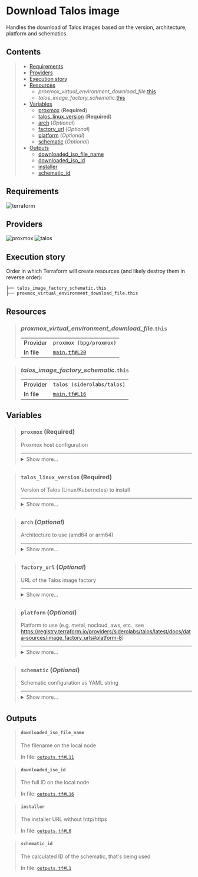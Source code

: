 # Download Talos image

Handles the download of Talos images based on the version,
architecture, platform and schematics.

## Contents

<blockquote><!-- contents:start -->

- [Requirements](#requirements)
- [Providers](#providers)
- [Execution story](#execution-story)
- [Resources](#resources)
  - _proxmox_virtual_environment_download_file_.[this](#proxmox_virtual_environment_download_filethis)
  - _talos_image_factory_schematic_.[this](#talos_image_factory_schematicthis)
- [Variables](#variables)
  - [proxmox](#proxmox-required) (**Required**)
  - [talos_linux_version](#talos_linux_version-required) (**Required**)
  - [arch](#arch-optional) (*Optional*)
  - [factory_url](#factory_url-optional) (*Optional*)
  - [platform](#platform-optional) (*Optional*)
  - [schematic](#schematic-optional) (*Optional*)
- [Outputs](#outputs)
  - [downloaded_iso_file_name](#downloaded_iso_file_name)
  - [downloaded_iso_id](#downloaded_iso_id)
  - [installer](#installer)
  - [schematic_id](#schematic_id)
</blockquote><!-- contents:end -->

## Requirements
  
![terraform](https://img.shields.io/badge/terraform->=1.8.0-d3287d?logo=terraform)

## Providers
  
![proxmox](https://img.shields.io/badge/proxmox-0.68.1-1e73c8)
![talos](https://img.shields.io/badge/talos-0.6.1-2479ce)

## Execution story

Order in which Terraform will create resources (and likely destroy them in reverse order):
```
├── talos_image_factory_schematic.this
├── proxmox_virtual_environment_download_file.this
```

## Resources
  
<blockquote><!-- resource:"proxmox_virtual_environment_download_file.this":start -->

### _proxmox_virtual_environment_download_file_.`this`
      
  <table>
    <tr>
      <td>Provider</td>
      <td><code>proxmox (bpg/proxmox)</code></td>
    </tr>
    <tr>
      <td>In file</td>
      <td><a href="./main.tf#L20"><code>main.tf#L20</code></a></td>
    </tr>
  </table>
</blockquote><!-- resource:"proxmox_virtual_environment_download_file.this":end -->
<blockquote><!-- resource:"talos_image_factory_schematic.this":start -->

### _talos_image_factory_schematic_.`this`
      
  <table>
    <tr>
      <td>Provider</td>
      <td><code>talos (siderolabs/talos)</code></td>
    </tr>
    <tr>
      <td>In file</td>
      <td><a href="./main.tf#L16"><code>main.tf#L16</code></a></td>
    </tr>
  </table>
</blockquote><!-- resource:"talos_image_factory_schematic.this":end -->

## Variables
  
<blockquote><!-- variable:"proxmox":start -->

### `proxmox` (**Required**)

Proxmox host configuration

<details style="border-top-color: inherit; border-top-width: 0.1em; border-top-style: solid; padding-top: 0.5em; padding-bottom: 0.5em;">
  <summary>Show more...</summary>

  **Type**:
  ```hcl
  object({
    name      = string
    endpoint  = string
    insecure  = bool
    api_token = string
    iso_store = optional(string, "local")
    ssh_user  = string # not used in talos_image
    ssh_key   = string # not used in talos_image
  })
  ```
  In file: <a href="./variables.tf#L1"><code>variables.tf#L1</code></a>

</details>
</blockquote><!-- variable:"proxmox":end -->
<blockquote><!-- variable:"talos_linux_version":start -->

### `talos_linux_version` (**Required**)

Version of Talos (Linux/Kubernetes) to install

<details style="border-top-color: inherit; border-top-width: 0.1em; border-top-style: solid; padding-top: 0.5em; padding-bottom: 0.5em;">
  <summary>Show more...</summary>

  **Type**:
  ```hcl
  string
  ```
  In file: <a href="./variables.tf#L14"><code>variables.tf#L14</code></a>

</details>
</blockquote><!-- variable:"talos_linux_version":end -->
<blockquote><!-- variable:"arch":start -->

### `arch` (*Optional*)

Architecture to use (amd64 or arm64)

<details style="border-top-color: inherit; border-top-width: 0.1em; border-top-style: solid; padding-top: 0.5em; padding-bottom: 0.5em;">
  <summary>Show more...</summary>

  **Type**:
  ```hcl
  string
  ```
  **Default**:
  ```json
  "amd64"
  ```
  In file: <a href="./variables.tf#L41"><code>variables.tf#L41</code></a>

</details>
</blockquote><!-- variable:"arch":end -->
<blockquote><!-- variable:"factory_url":start -->

### `factory_url` (*Optional*)

URL of the Talos image factory

<details style="border-top-color: inherit; border-top-width: 0.1em; border-top-style: solid; padding-top: 0.5em; padding-bottom: 0.5em;">
  <summary>Show more...</summary>

  **Type**:
  ```hcl
  string
  ```
  **Default**:
  ```json
  "https://factory.talos.dev"
  ```
  In file: <a href="./variables.tf#L27"><code>variables.tf#L27</code></a>

</details>
</blockquote><!-- variable:"factory_url":end -->
<blockquote><!-- variable:"platform":start -->

### `platform` (*Optional*)

Platform to use (e.g. metal, nocloud, aws, etc., see https://registry.terraform.io/providers/siderolabs/talos/latest/docs/data-sources/image_factory_urls#platform-8)

<details style="border-top-color: inherit; border-top-width: 0.1em; border-top-style: solid; padding-top: 0.5em; padding-bottom: 0.5em;">
  <summary>Show more...</summary>

  **Type**:
  ```hcl
  string
  ```
  **Default**:
  ```json
  "nocloud"
  ```
  In file: <a href="./variables.tf#L34"><code>variables.tf#L34</code></a>

</details>
</blockquote><!-- variable:"platform":end -->
<blockquote><!-- variable:"schematic":start -->

### `schematic` (*Optional*)

Schematic configuration as YAML string

<details style="border-top-color: inherit; border-top-width: 0.1em; border-top-style: solid; padding-top: 0.5em; padding-bottom: 0.5em;">
  <summary>Show more...</summary>

  **Type**:
  ```hcl
  string
  ```
  **Default**:
  ```json
  "schematic/default.yaml"
  ```
  In file: <a href="./variables.tf#L20"><code>variables.tf#L20</code></a>

</details>
</blockquote><!-- variable:"schematic":end -->

## Outputs
  
<blockquote><!-- output:"downloaded_iso_file_name":start -->

#### `downloaded_iso_file_name`

The filename on the local node

In file: <a href="./outputs.tf#L11"><code>outputs.tf#L11</code></a>
</blockquote><!-- output:"downloaded_iso_file_name":end -->
<blockquote><!-- output:"downloaded_iso_id":start -->

#### `downloaded_iso_id`

The full ID on the local node

In file: <a href="./outputs.tf#L16"><code>outputs.tf#L16</code></a>
</blockquote><!-- output:"downloaded_iso_id":end -->
<blockquote><!-- output:"installer":start -->

#### `installer`

The installer URL without http/https

In file: <a href="./outputs.tf#L6"><code>outputs.tf#L6</code></a>
</blockquote><!-- output:"installer":end -->
<blockquote><!-- output:"schematic_id":start -->

#### `schematic_id`

The calculated ID of the schematic, that's being used

In file: <a href="./outputs.tf#L1"><code>outputs.tf#L1</code></a>
</blockquote><!-- output:"schematic_id":end -->